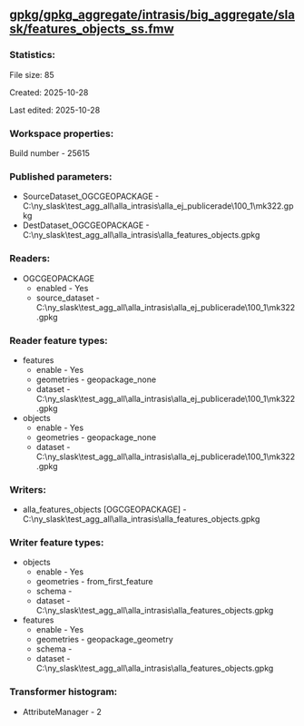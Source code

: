 ﻿## [gpkg/gpkg_aggregate/intrasis/big_aggregate/slask/features_objects_ss.fmw](https://github.com/kicki58/kix_working_dir/blob/master/gpkg/gpkg_aggregate/intrasis/big_aggregate/slask/features_objects_ss.fmw)

### Statistics:
File size: 85

Created: 2025-10-28

Last edited: 2025-10-28


### Workspace properties:
Build number    - 25615

### Published parameters:
*  SourceDataset_OGCGEOPACKAGE    -   C:\ny_slask\test_agg_all\alla_intrasis\alla_ej_publicerade\100_1\mk322.gpkg
*  DestDataset_OGCGEOPACKAGE    -   C:\ny_slask\test_agg_all\alla_intrasis\alla_features_objects.gpkg

### Readers:
*  OGCGEOPACKAGE
    * enabled    -  Yes
    * source_dataset    -   C:\ny_slask\test_agg_all\alla_intrasis\alla_ej_publicerade\100_1\mk322.gpkg

### Reader feature types:
*  features
    * enable - Yes
    * geometries - geopackage_none
    * dataset - C:\ny_slask\test_agg_all\alla_intrasis\alla_ej_publicerade\100_1\mk322.gpkg
*  objects
    * enable - Yes
    * geometries - geopackage_none
    * dataset - C:\ny_slask\test_agg_all\alla_intrasis\alla_ej_publicerade\100_1\mk322.gpkg


### Writers:
*  alla_features_objects [OGCGEOPACKAGE]    -   C:\ny_slask\test_agg_all\alla_intrasis\alla_features_objects.gpkg

### Writer feature types:
*  objects
    * enable - Yes
    * geometries - from_first_feature
    * schema - 
    * dataset - C:\ny_slask\test_agg_all\alla_intrasis\alla_features_objects.gpkg
*  features
    * enable - Yes
    * geometries - geopackage_geometry
    * schema - 
    * dataset - C:\ny_slask\test_agg_all\alla_intrasis\alla_features_objects.gpkg

### Transformer histogram:
*  AttributeManager    -   2

